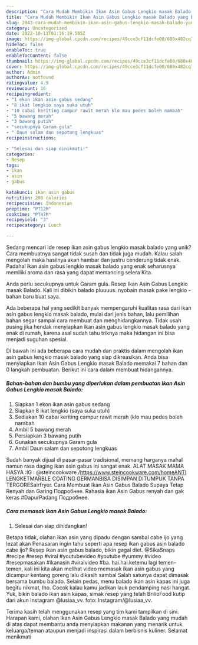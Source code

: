 ```yaml
---
description: "Cara Mudah Membikin Ikan Asin Gabus Lengkio masak Balado yang Bisa Manjain Lidah"
title: "Cara Mudah Membikin Ikan Asin Gabus Lengkio masak Balado yang Bisa Manjain Lidah"
slug: 2043-cara-mudah-membikin-ikan-asin-gabus-lengkio-masak-balado-yang-bisa-manjain-lidah
category: Uncategorized
date: 2022-10-11T01:16:19.505Z
image: https://img-global.cpcdn.com/recipes/49cce3cf11dcfe00/680x482cq70/ikan-asin-gabus-lengkio-masak-balado-foto-resep-utama.jpg
hideToc: false
enableToc: true
enableTocContent: false
thumbnail: https://img-global.cpcdn.com/recipes/49cce3cf11dcfe00/680x482cq70/ikan-asin-gabus-lengkio-masak-balado-foto-resep-utama.jpg
cover: https://img-global.cpcdn.com/recipes/49cce3cf11dcfe00/680x482cq70/ikan-asin-gabus-lengkio-masak-balado-foto-resep-utama.jpg
author: Admin
authorAv: notfound
ratingvalue: 4.9
reviewcount: 16
recipeingredient:
- "1 ekon ikan asin gabus sedang"
- "8 ikat lengkio saya suka utuh"
- "10 cabai keriting campur rawit merah klo mau pedes boleh nambah"
- "5 bawang merah"
- "3 bawang putih"
- "secukupnya Garam gula"
- " Daun salam dan sepotong lengkuas"
recipeinstructions:

- "Selesai dan siap dinikmati!"
categories:
- Resep
tags:
- ikan
- asin
- gabus

katakunci: ikan asin gabus 
nutrition: 208 calories
recipecuisine: Indonesian
preptime: "PT12M"
cooktime: "PT47M"
recipeyield: "3"
recipecategory: Lunch

---
```





Sedang mencari ide resep ikan asin gabus lengkio masak balado yang unik? Cara membuatnya sangat tidak susah dan tidak juga mudah. Kalau salah mengolah maka hasilnya akan hambar dan justru cenderung tidak enak. Padahal ikan asin gabus lengkio masak balado yang enak seharusnya memiliki aroma dan rasa yang dapat memancing selera Kita.





Anda perlu secukupnya untuk Garam gula. Resep Ikan Asin Gabus Lengkio masak Balado. Kali ini dibikin balado pluuuus. nyobain masak pake lengkio - bahan baru buat saya.

Ada beberapa hal yang sedikit banyak mempengaruhi kualitas rasa dari ikan asin gabus lengkio masak balado, mulai dari jenis bahan, lalu pemilihan bahan segar sampai cara membuat dan menghidangkannya. Tidak usah pusing jika hendak menyiapkan ikan asin gabus lengkio masak balado yang enak di rumah, karena asal sudah tahu triknya maka hidangan ini bisa menjadi suguhan spesial.






Di bawah ini ada beberapa cara mudah dan praktis dalam mengolah ikan asin gabus lengkio masak balado yang siap dikreasikan. Anda bisa menyiapkan Ikan Asin Gabus Lengkio masak Balado memakai 7 bahan dan 0 langkah pembuatan. Berikut ini cara dalam membuat hidangannya.

<!--inarticleads1-->

##### Bahan-bahan dan bumbu yang diperlukan dalam pembuatan Ikan Asin Gabus Lengkio masak Balado:

1. Siapkan 1 ekon ikan asin gabus sedang
1. Siapkan 8 ikat lengkio (saya suka utuh)
1. Sediakan 10 cabai keriting campur rawit merah (klo mau pedes boleh nambah
1. Ambil 5 bawang merah
1. Persiapkan 3 bawang putih
1. Gunakan secukupnya Garam gula
1. Ambil  Daun salam dan sepotong lengkuas


Sudah banyak dijual di pasar-pasar tradisional, memang harganya mahal namun rasa daging ikan asin gabus ini sangat enak. ALAT MASAK MAMA HASYA :IG : @steincookware /https://www.steincookware.com/homeANTI LENGKETMARBLE COATING GERMANBISA DISIMPAN DITUMPUK TANPA TERGORESairfryer. Cara Membuat Ikan Asin Gabus Balado Supaya Tetap Renyah dan Garing Подробнее. Rahasia ikan Asin Gabus renyah dan gak keras #DapurPadang Подробнее. 

<!--inarticleads2-->

##### Cara memasak Ikan Asin Gabus Lengkio masak Balado:


1. Selesai dan siap dihidangkan!

Betapa tidak, olahan ikan asin yang dipadu dengan sambal cabe ijo yang lezat akan Penasaran ingin tahu seperti apa resep ikan gabus asin balado cabe ijo? Resep ikan asin gabus balado, bikin gagal diet. @SikaSnaps #recipe #resep #viral #youtubevideo #youtube #yummy #video #resepmasakan #ikanasin #viralvideo #ba. hai.hai.ketemu lagi temen-temen, kali ini kita akan melihat video memasak ikan asin gabus yang dicampur kentang goreng lalu dikasih sambal Salah satunya dapat dimasak bersama bumbu balado. Selain pedas, menu balado ikan asin kapas ini juga begitu nikmat, lho. Cocok kalau kamu jadikan lauk pendamping nasi hangat. Yuk, bikin balado ikan asin kapas, simak resep yang telah BrilioFood kutip dari akun Instagram @lusiaa_vv. foto: Instagram/@lusiaa_vv. 

Terima kasih telah menggunakan resep yang tim kami tampilkan di sini. Harapan kami, olahan Ikan Asin Gabus Lengkio masak Balado yang mudah di atas dapat membantu anda menyiapkan makanan yang menarik untuk keluarga/teman ataupun menjadi inspirasi dalam berbisnis kuliner. Selamat menikmati

